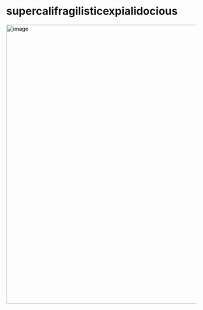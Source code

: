 # supercalifragilisticexpialidocious
<img width="736" height="736" alt="image" src="https://github.com/user-attachments/assets/5cc28113-5c79-4a7d-afd1-2579fccf1a1c" />
